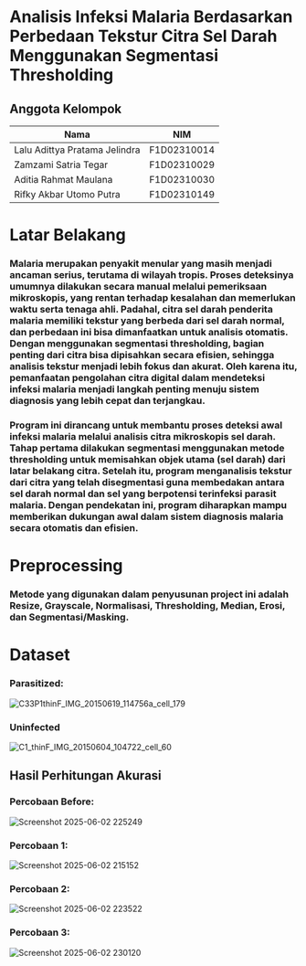 # Analisis Infeksi Malaria Berdasarkan Perbedaan Tekstur Citra Sel Darah Menggunakan Segmentasi Thresholding

## Anggota Kelompok
| Nama                             |      NIM      |
|----------------------------------|---------------|
| Lalu Adittya Pratama Jelindra    |  F1D02310014  |
| Zamzami Satria Tegar             |  F1D02310029  |
| Aditia Rahmat Maulana            |  F1D02310030  |
| Rifky Akbar Utomo Putra          |  F1D02310149  |

# Latar Belakang
### Malaria merupakan penyakit menular yang masih menjadi ancaman serius, terutama di wilayah tropis. Proses deteksinya umumnya dilakukan secara manual melalui pemeriksaan mikroskopis, yang rentan terhadap kesalahan dan memerlukan waktu serta tenaga ahli. Padahal, citra sel darah penderita malaria memiliki tekstur yang berbeda dari sel darah normal, dan perbedaan ini bisa dimanfaatkan untuk analisis otomatis. Dengan menggunakan segmentasi thresholding, bagian penting dari citra bisa dipisahkan secara efisien, sehingga analisis tekstur menjadi lebih fokus dan akurat. Oleh karena itu, pemanfaatan pengolahan citra digital dalam mendeteksi infeksi malaria menjadi langkah penting menuju sistem diagnosis yang lebih cepat dan terjangkau.

### Program ini dirancang untuk membantu proses deteksi awal infeksi malaria melalui analisis citra mikroskopis sel darah. Tahap pertama dilakukan segmentasi menggunakan metode thresholding untuk memisahkan objek utama (sel darah) dari latar belakang citra. Setelah itu, program menganalisis tekstur dari citra yang telah disegmentasi guna membedakan antara sel darah normal dan sel yang berpotensi terinfeksi parasit malaria. Dengan pendekatan ini, program diharapkan mampu memberikan dukungan awal dalam sistem diagnosis malaria secara otomatis dan efisien.

# Preprocessing 
### Metode yang digunakan dalam penyusunan project ini adalah Resize, Grayscale, Normalisasi, Thresholding, Median, Erosi, dan Segmentasi/Masking.

# Dataset
### Parasitized:
![C33P1thinF_IMG_20150619_114756a_cell_179](https://github.com/user-attachments/assets/24359699-3888-49b2-9693-3f18b26aaec5)
### Uninfected
![C1_thinF_IMG_20150604_104722_cell_60](https://github.com/user-attachments/assets/bb90e887-3590-4eaf-9837-ed3806495733)

## Hasil Perhitungan Akurasi
### Percobaan Before:
![Screenshot 2025-06-02 225249](https://github.com/user-attachments/assets/8feb47b3-b44a-48d7-aa26-ee82609ba9c2)

### Percobaan 1:
![Screenshot 2025-06-02 215152](https://github.com/user-attachments/assets/97518834-c586-4d4b-8aac-71544c44e6e4)

### Percobaan 2:
![Screenshot 2025-06-02 223522](https://github.com/user-attachments/assets/e245aab9-ee58-4c2a-a6ae-4189702ba6c0)

### Percobaan 3:
![Screenshot 2025-06-02 230120](https://github.com/user-attachments/assets/5a59162b-b344-478b-9ca5-17db3712bb5e)


